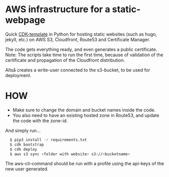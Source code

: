 # AWS infrastructure for a static-webpage

Quick [CDK-template](https://docs.aws.amazon.com/cdk/latest/guide/work-with-cdk-python.html) in Python for hosting static websites (such as hugo, jekyll, etc.) on AWS S3, Cloudfront, Route53 and Certificate Manager. 

The code gets everything ready, and even generates a public certificate. Note: The scripts take time to run the first time, because of validation of the certificate and propagation of the Cloudfront distribution. 

Altså creates a write-user connected to the s3-bucket, to be used for deployment.


# HOW
* Make sure to change the domain and bucket names inside the code.
* You also need to have an existing hosted zone in Route53, and update the code with the zone-id.

And simply run...
```bash
  $ pip3 install -r requirements.txt
  $ cdk bootstrap
  $ cdk deploy
  $ aws s3 sync <folder with website> s3://<bucketname>
```
The aws-cli-command should be run with a profile using the api-keys of the new user generated.
